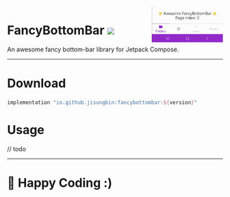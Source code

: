 <img src="FancyBottomBar.gif" width="33%" align="right"/>

# FancyBottomBar ![](https://img.shields.io/maven-central/v/io.github.jisungbin/fancybottombar)

An awesome fancy bottom-bar library for Jetpack Compose.

-----

# Download
```groovy
implementation "io.github.jisungbin:fancybottombar:${version}"
```

# Usage
// todo

---

# 🤗 Happy Coding :)

